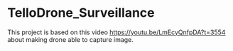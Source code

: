 ﻿# TelloDrone_Surveillance

This project is based on this video https://youtu.be/LmEcyQnfpDA?t=3554 about making drone able to capture image.
